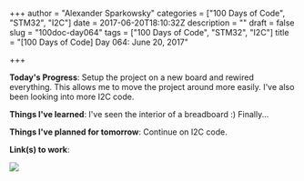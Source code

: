 +++
author = "Alexander Sparkowsky"
categories = ["100 Days of Code", "STM32", "I2C"]
date = 2017-06-20T18:10:32Z
description = ""
draft = false
slug = "100doc-day064"
tags = ["100 Days of Code", "STM32", "I2C"]
title = "[100 Days of Code] Day 064: June 20, 2017"

+++

**Today's Progress**: Setup the project on a new board and rewired everything. This allows me to move the project around more easily. I've also been looking into more I2C code.

**Things I've learned**: I've seen the interior of a breadboard :) Finally...

**Things I've planned for tomorrow**: Continue on I2C code.

**Link(s) to work**:

![](/content/images/2017/06/stm32_i2c_Projectboard.jpg)

